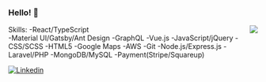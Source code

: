 ### Hello! 👋
<img align="right" src="https://github-readme-stats.vercel.app/api?username=phodal&show_icons=true&icon_color=805AD5&text_color=718096&bg_color=ffffff&hide_title=true" />

Skills:
    -React/TypeScript<br>
    -Material UI/Gatsby/Ant Design
    -GraphQL
    -Vue.js
    -JavaScript/jQuery
    -CSS/SCSS
    -HTML5
    -Google Maps
    -AWS
    -Git
    -Node.js/Express.js
    -Laravel/PHP
    -MongoDB/MySQL
    -Payment(Stripe/Squareup)

[![Linkedin](https://img.shields.io/badge/-LinkedIn-blue?style=flat&logo=Linkedin&logoColor=white)](https://www.linkedin.com/in/oliver-lieu-940a79205/)
